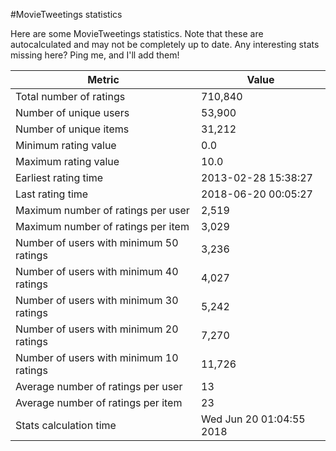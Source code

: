 #MovieTweetings statistics

Here are some MovieTweetings statistics. Note that these are autocalculated and may not be completely up to date. Any interesting stats missing here? Ping me, and I'll add them!

Metric | Value
--- | ---
Total number of ratings                 | 710,840
Number of unique users                  | 53,900
Number of unique items                  | 31,212
Minimum rating value                    | 0.0
Maximum rating value                    | 10.0
Earliest rating time                    | 2013-02-28 15:38:27
Last rating time                        | 2018-06-20 00:05:27
Maximum number of ratings per user      | 2,519
Maximum number of ratings per item      | 3,029
Number of users with minimum 50 ratings | 3,236
Number of users with minimum 40 ratings | 4,027
Number of users with minimum 30 ratings | 5,242
Number of users with minimum 20 ratings | 7,270
Number of users with minimum 10 ratings | 11,726
Average number of ratings per user      | 13
Average number of ratings per item      | 23
Stats calculation time                  | Wed Jun 20 01:04:55 2018

